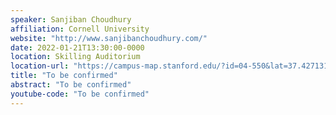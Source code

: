 ```yaml
---
speaker: Sanjiban Choudhury
affiliation: Cornell University
website: "http://www.sanjibanchoudhury.com/"
date: 2022-01-21T13:30:00-0000
location: Skilling Auditorium
location-url: "https://campus-map.stanford.edu/?id=04-550&lat=37.42713104&lng=-122.17284632&zoom=17&srch=Skilling%20Auditorium"
title: "To be confirmed"
abstract: "To be confirmed"
youtube-code: "To be confirmed"
---
```

